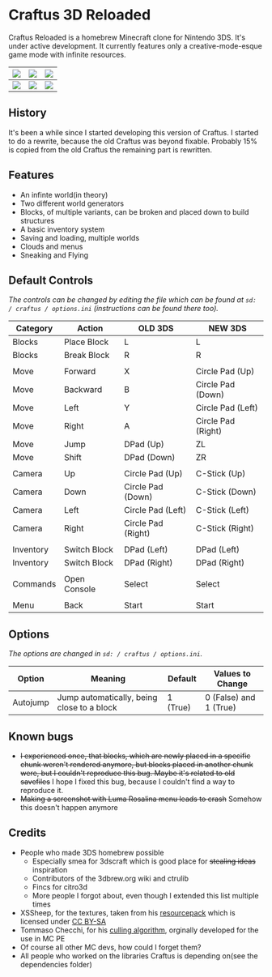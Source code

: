 # Craftus 3D Reloaded

Craftus Reloaded is a homebrew Minecraft clone for Nintendo 3DS. It's under active development. It currently features only a creative-mode-esque game mode with infinite resources.

![](https://raw.githubusercontent.com/wiki/RSDuck/craftus_reloaded/screenshots/15t.png)|![](https://raw.githubusercontent.com/wiki/RSDuck/craftus_reloaded/screenshots/17t.png)|![](https://raw.githubusercontent.com/wiki/RSDuck/craftus_reloaded/screenshots/16t.png)
----|----|----
![](https://raw.githubusercontent.com/wiki/RSDuck/craftus_reloaded/screenshots/15b.png)|![](https://raw.githubusercontent.com/wiki/RSDuck/craftus_reloaded/screenshots/17b.png)|![](https://raw.githubusercontent.com/wiki/RSDuck/craftus_reloaded/screenshots/16b.png)

## History

It's been a while since I started developing this version of Craftus. I started to do a rewrite, because the old Craftus was beyond fixable. Probably 15% is copied from the old Craftus the remaining part is rewritten.

## Features

* An infinte world(in theory)
* Two different world generators
* Blocks, of multiple variants, can be broken and placed down to build structures
* A basic inventory system
* Saving and loading, multiple worlds
* Clouds and menus
* Sneaking and Flying

## Default Controls

_The controls can be changed by editing the file which can be found at `sd: / craftus / options.ini` (instructions can be found there too)._

| Category | Action | OLD 3DS | NEW 3DS |
| ------------- | ------------- | ------------- | ------------- |
| Blocks | Place Block | L | L |
| Blocks | Break Block | R | R |
|  |  |  |  |
| Move | Forward | X | Circle Pad (Up) |
| Move | Backward | B | Circle Pad (Down) |
| Move | Left | Y | Circle Pad (Left) |
| Move | Right | A | Circle Pad (Right) |
| Move | Jump | DPad (Up) | ZL |
| Move | Shift | DPad (Down) | ZR |
|  |  |  |  |
| Camera | Up | Circle Pad (Up) | C-Stick (Up) |
| Camera | Down | Circle Pad (Down) | C-Stick (Down) |
| Camera | Left | Circle Pad (Left) | C-Stick (Left) |
| Camera | Right | Circle Pad (Right) | C-Stick (Right) |
|  |  |  |  |
| Inventory | Switch Block | DPad (Left) | DPad (Left) |
| Inventory | Switch Block | DPad (Right) | DPad (Right) |
|  |  |  |  |
| Commands | Open Console | Select | Select |
|  |  |  |  |
| Menu | Back | Start | Start |

## Options

_The options are changed in `sd: / craftus / options.ini`._

| Option | Meaning | Default | Values to Change |
| ------------- | ---------------- | ------------- | ------------- |
| Autojump | Jump automatically, being close to a block | 1 (True) | 0 (False) and 1 (True) |


## Known bugs

* ~~I experienced once, that blocks, which are newly placed in a specific chunk weren't rendered anymore, but blocks placed in another chunk were, but I couldn't reproduce this bug. Maybe it's related to old savefiles~~ I hope I fixed this bug, because I couldn't find a way to reproduce it.
* ~~Making a screenshot with Luma Rosalina menu leads to crash~~ Somehow this doesn't happen anymore

## Credits
* People who made 3DS homebrew possible
    * Especially smea for 3dscraft which is good place for ~~stealing ideas~~ inspiration
    * Contributors of the 3dbrew.org wiki and ctrulib
    * Fincs for citro3d
    * More people I forgot about, even though I extended this list multiple times
* XSSheep, for the textures, taken from his [resourcepack](http://www.minecraftforum.net/forums/mapping-and-modding/resource-packs/1242533-pixel-perfection-now-with-polar-bears-1-11) which is licensed under [CC BY-SA](https://creativecommons.org/licenses/by-sa/4.0/)
* Tommaso Checchi, for his [culling algorithm](https://tomcc.github.io/2014/08/31/visibility-1.html), orginally developed for the use in MC PE
* Of course all other MC devs, how could I forget them?
* All people who worked on the libraries Craftus is depending on(see the dependencies folder)
